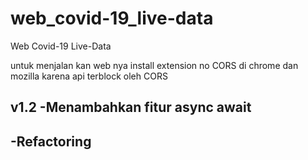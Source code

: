#  web_covid-19_live-data
Web Covid-19 Live-Data

untuk menjalan kan web nya install extension no CORS di chrome dan mozilla
karena api terblock oleh CORS

v1.2
-Menambahkan fitur async await
-
-Refactoring 
-
